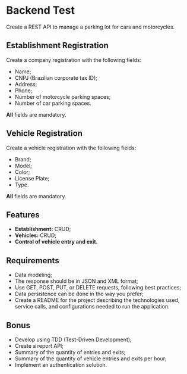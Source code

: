 # Backend Test

Create a REST API to manage a parking lot for cars and motorcycles.

## Establishment Registration

Create a company registration with the following fields:
- Name;
- CNPJ (Brazilian corporate tax ID);
- Address;
- Phone;
- Number of motorcycle parking spaces;
- Number of car parking spaces.

**All** fields are mandatory.

## Vehicle Registration

Create a vehicle registration with the following fields:
- Brand;
- Model;
- Color;
- License Plate;
- Type.

**All** fields are mandatory.

## Features

   - **Establishment:** CRUD;
   - **Vehicles:** CRUD;
   - **Control of vehicle entry and exit.**

## Requirements

   - Data modeling;
   - The response should be in JSON and XML format;
   - Use GET, POST, PUT, or DELETE requests, following best practices;
   - Data persistence can be done in the way you prefer;
   - Create a README for the project describing the technologies used, service calls, and configurations needed to run the application.
   
## Bonus
   - Develop using TDD (Test-Driven Development);
   - Create a report API;
   - Summary of the quantity of entries and exits;
   - Summary of the quantity of vehicle entries and exits per hour;
   - Implement an authentication solution.
